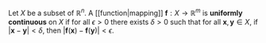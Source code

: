Let $X$ be a subset of $\mathbb{R}^n$. A [[function|mapping]] $\mathbf{f}:X\to\mathbb{R}^m$ is **uniformly continuous** on $X$ if for all $\epsilon\gt0$ there exists $\delta\gt0$ such that for all $\mathbf{x},\mathbf{y}\in X$, if $|\mathbf{x}-\mathbf{y}|\lt\delta$, then $|\mathbf{f}(\mathbf{x})-\mathbf{f}(\mathbf{y})|\lt\epsilon$.
